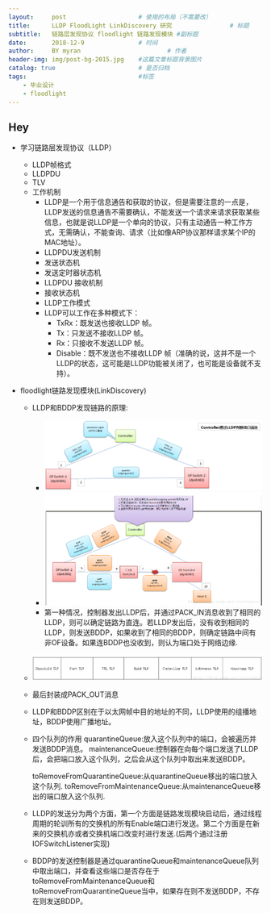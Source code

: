 ```yaml
---
layout:     post   				    # 使用的布局（不需要改）
title:      LLDP FloodLight LinkDiscovery 研究 				# 标题 
subtitle:   链路层发现协议 floodlight 链路发现模块 #副标题
date:       2018-12-9 				# 时间
author:     BY myran 						# 作者
header-img: img/post-bg-2015.jpg 	#这篇文章标题背景图片
catalog: true 						# 是否归档
tags:								#标签
    - 毕业设计
    - floodlight
---
```


## Hey

* 学习链路层发现协议（LLDP）

  * LLDP帧格式
  * LLDPDU
  * TLV
  * 工作机制
    * LLDP是一个用于信息通告和获取的协议，但是需要注意的一点是，LLDP发送的信息通告不需要确认，不能发送一个请求来请求获取某些信息，也就是说LLDP是一个单向的协议，只有主动通告一种工作方式，无需确认，不能查询、请求（比如像ARP协议那样请求某个IP的MAC地址）。
    * LLDPDU发送机制
    * 发送状态机
    * 发送定时器状态机
    * LLDPDU 接收机制
    * 接收状态机
    * LLDP工作模式
    * LLDP可以工作在多种模式下：
      * TxRx：既发送也接收LLDP 帧。
      * Tx：只发送不接收LLDP 帧。
      * Rx：只接收不发送LLDP 帧。
      * Disable：既不发送也不接收LLDP 帧（准确的说，这并不是一个LLDP的状态，这可能是LLDP功能被关闭了，也可能是设备就不支持）。

* floodlight链路发现模块(LinkDiscovery)

  * LLDP和BDDP发现链路的原理:

    * ![1544348846310](img/1544348846310.png)
    * ![1544348885237](img/1544348885237.png)
    * 第一种情况，控制器发出LLDP后，并通过PACK_IN消息收到了相同的LLDP，则可以确定链路为直连。若LLDP发出后，没有收到相同的LLDP，则发送BDDP，如果收到了相同的BDDP，则确定链路中间有非OF设备。如果连BDDP也没收到，则认为端口处于网络边缘.

  * ![1544348927537](img/1544348927537.png)

  * 最后封装成PACK_OUT消息

  * LLDP和BDDP区别在于以太网帧中目的地址的不同，LLDP使用的组播地址，BDDP使用广播地址。

  * 四个队列的作用
    quarantineQueue:放入这个队列中的端口，会被遍历并发送BDDP消息。 
    maintenanceQueue:控制器在向每个端口发送了LLDP后，会把端口放入这个队列，之后会从这个队列中取出来发送BDDP。

    toRemoveFromQuarantineQueue:从quarantineQueue移出的端口放入这个队列. toRemoveFromMaintenanceQueue:从maintenanceQueue移出的端口放入这个队列. 

  * LLDP的发送分为两个方面，第一个方面是链路发现模块启动后，通过线程周期的轮训所有的交换机的所有Enable端口进行发送。第二个方面是在新来的交换机亦或者交换机端口改变时进行发送.(后两个通过注册IOFSwitchListener实现) 

  * BDDP的发送控制器是通过quarantineQueue和maintenanceQueue队列中取出端口，并查看这些端口是否存在于toRemoveFromMaintenanceQueue和toRemoveFromQuarantineQueue当中，如果存在则不发送BDDP，不存在则发送BDDP。

